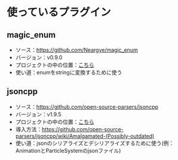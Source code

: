 # 使っているプラグイン

## magic_enum

* ソース：https://github.com/Neargye/magic_enum
* バージョン：v0.9.0
* プロジェクトの中の位置：[こちら](../lib/magic_enum.hpp)
* 使い道：enumをstringに変換するために使う

## jsoncpp

* ソース：https://github.com/open-source-parsers/jsoncpp
* バージョン：v1.9.5
* プロジェクトの中の位置：[こちら](../lib/jsoncpp)
* 導入方法：https://github.com/open-source-parsers/jsoncpp/wiki/Amalgamated-(Possibly-outdated)
* 使い道：jsonのシリアライズとデシリアライズするために使う(例：AnimationとParticleSystemのjsonファイル)